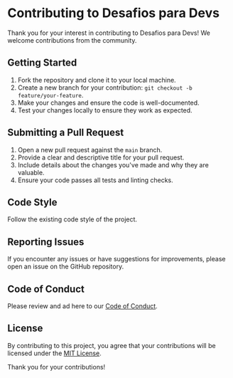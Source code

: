 # Contributing to Desafios para Devs

Thank you for your interest in contributing to Desafios para Devs! We welcome contributions from the community.

## Getting Started

1. Fork the repository and clone it to your local machine.
2. Create a new branch for your contribution: `git checkout -b feature/your-feature`.
3. Make your changes and ensure the code is well-documented.
4. Test your changes locally to ensure they work as expected.

## Submitting a Pull Request

1. Open a new pull request against the `main` branch.
2. Provide a clear and descriptive title for your pull request.
3. Include details about the changes you've made and why they are valuable.
4. Ensure your code passes all tests and linting checks.

## Code Style

Follow the existing code style of the project.

## Reporting Issues

If you encounter any issues or have suggestions for improvements, please open an issue on the GitHub repository.

## Code of Conduct

Please review and ad here to our [Code of Conduct](docs/CODE_OF_CONDUCT.md).

## License

By contributing to this project, you agree that your contributions will be licensed under the [MIT License](docs/LICENSE).

Thank you for your contributions!
